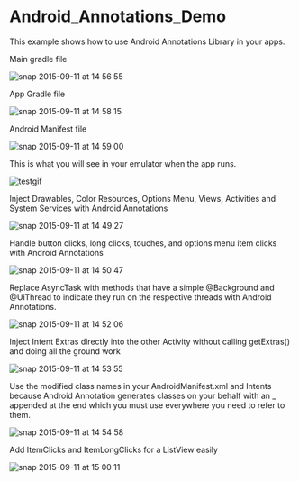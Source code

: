# Android_Annotations_Demo
This example shows how to use Android Annotations Library in your apps.

Main gradle file

![snap 2015-09-11 at 14 56 55](https://cloud.githubusercontent.com/assets/5139030/9811510/5f7b2580-5895-11e5-9338-d25ce0e39cb1.png)

App Gradle file

![snap 2015-09-11 at 14 58 15](https://cloud.githubusercontent.com/assets/5139030/9811539/8fadfdea-5895-11e5-96e6-d36fdebc2042.png)

Android Manifest file

![snap 2015-09-11 at 14 59 00](https://cloud.githubusercontent.com/assets/5139030/9811550/a962895e-5895-11e5-8b21-f3e5566d7645.png)

This is what you will see in your emulator when the app runs.

![testgif](https://cloud.githubusercontent.com/assets/5139030/9811334/2bfa7608-5894-11e5-8f78-61c6848e84bf.gif)

Inject Drawables, Color Resources, Options Menu, Views, Activities and System Services with Android Annotations

![snap 2015-09-11 at 14 49 27](https://cloud.githubusercontent.com/assets/5139030/9811364/5347172a-5894-11e5-934a-08a8cfa936f8.png)

Handle button clicks, long clicks, touches, and options menu item clicks with Android Annotations

![snap 2015-09-11 at 14 50 47](https://cloud.githubusercontent.com/assets/5139030/9811380/85f4a70a-5894-11e5-8e02-d6aaf23302ca.png)

Replace AsyncTask with methods that have a simple @Background and @UiThread to indicate they run on the respective threads with Android Annotations.

![snap 2015-09-11 at 14 52 06](https://cloud.githubusercontent.com/assets/5139030/9811403/b1eed3b2-5894-11e5-8e69-0e60eba6ca04.png)

Inject Intent Extras directly into the other Activity without calling getExtras() and doing all the ground work

![snap 2015-09-11 at 14 53 55](https://cloud.githubusercontent.com/assets/5139030/9811441/f48c4d62-5894-11e5-921b-e30924002b5c.png)

Use the modified class names in your AndroidManifest.xml and Intents because Android Annotation generates classes on your behalf with an _ appended at the end which you must use everywhere you need to refer to them.

![snap 2015-09-11 at 14 54 58](https://cloud.githubusercontent.com/assets/5139030/9811469/1be7201c-5895-11e5-99bf-6d2c33296a00.png)

Add ItemClicks and ItemLongClicks for a ListView easily

![snap 2015-09-11 at 15 00 11](https://cloud.githubusercontent.com/assets/5139030/9811577/d380158a-5895-11e5-8bbb-b26b6cca9714.png)
